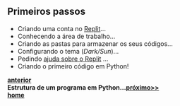 ## Primeiros passos
- Criando uma conta no [Replit](https://replit.com/)...
- Conhecendo a área de trabalho...
- Criando as pastas para armazenar os seus códigos...
- Configurando o tema (*Dark/Sun*)...
- Pedindo [ajuda sobre o Replit](https://docs.replit.com/) ...
- Criando o primeiro código em Python! 

**[anterior](prog_inicio.md)**  
**Estrutura de um programa em Python...[próximo>>](prog_estrutura.md)**  
**[home](https://github.com/claytonjasilva/claytonjasilva.github.io/blob/main/progPython_aulas.md)**
